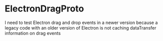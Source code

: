 # ElectronDragProto
I need to test Electron drag and drop events in a newer version because a legacy code with an older version of Electron is not caching dataTransfer information on drag events
